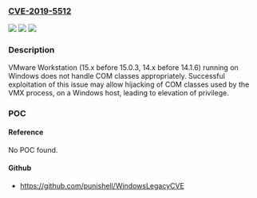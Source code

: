 ### [CVE-2019-5512](https://cve.mitre.org/cgi-bin/cvename.cgi?name=CVE-2019-5512)
![](https://img.shields.io/static/v1?label=Product&message=VMware%20Workstation&color=blue)
![](https://img.shields.io/static/v1?label=Version&message=n%2Fa&color=blue)
![](https://img.shields.io/static/v1?label=Vulnerability&message=Elevation%20of%20privilege%20vulnerability&color=brighgreen)

### Description

VMware Workstation (15.x before 15.0.3, 14.x before 14.1.6) running on Windows does not handle COM classes appropriately. Successful exploitation of this issue may allow hijacking of COM classes used by the VMX process, on a Windows host, leading to elevation of privilege.

### POC

#### Reference
No POC found.

#### Github
- https://github.com/punishell/WindowsLegacyCVE

